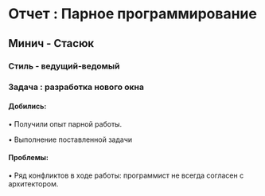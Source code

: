 # Отчет : Парное программирование

## Минич - Стасюк

### Стиль - ведущий-ведомый

### Задача : разработка нового окна 

#### Добились:

• Получили опыт парной работы.

• Выполнение поставленной задачи 

#### Проблемы:

• Ряд конфликтов в ходе работы: программист не всегда согласен с архитектором.
